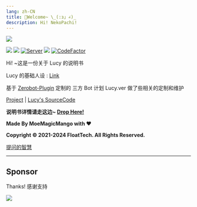 ```yaml
---
lang: zh-CN
title: 🌈Welcome~ \_(:з」∠)_
description: Hi! NekoPachi!
---
```

![](https://base.lemonkoi.one/img_service/{ED475BD2-252D-57C7-2E87-FD34559A4985}.png)



![](https://img.shields.io/badge/HiMoYo-Lucy-aqua)   ![](https://img.shields.io/badge/LICENSE-AGPL3.0-brightgreen)  [![Server](https://img.shields.io/badge/Server-MossFTP_VPS-pink)](https://www.mossfrp.top)
![](https://img.shields.io/badge/FrameWork-OneBot-blue)
[![CodeFactor](https://www.codefactor.io/repository/github/moyoez/Lucy-Qonebot/badge/dev)](https://www.codefactor.io/repository/github/moyoez/Lucy-Qonebot/overview/dev)

Hi! ~这是一份关于 Lucy 的说明书

Lucy 的基础人设 : [Link](https://lemonkoi.one/archives/14/)

基于 [Zerobot-Plugin](https://github.com/FloatTech/ZeroBot-Plugin) 定制的 三方 Bot 计划 Lucy.ver 做了些相关的定制和维护

[Project](https://github.com/FloatTech/ZeroBot-Plugin) | [Lucy's SourceCode](https://github.com/moyoez/Lucy_ZeroBot)


**说明书详情请走这边~ [Drop Here!](/show)**


**Made By MoeMagicMango with ❤**

**Copyright © 2021-2024 FloatTech. All Rights Reserved.**

[提问的智慧](https://github.com/ryanhanwu/How-To-Ask-Questions-The-Smart-Way/blob/main/README-zh\_CN.md)

---

## Sponsor

Thanks! 感谢支持

![](https://base.lemonkoi.one/supoorter/afdian.jpeg)
